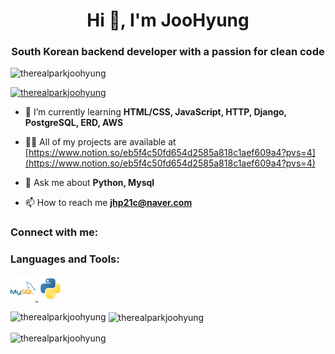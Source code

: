 <h1 align="center">Hi 👋, I'm JooHyung</h1>
<h3 align="center">South Korean backend developer with a passion for clean code</h3>

<p align="left"> <img src="https://komarev.com/ghpvc/?username=therealparkjoohyung&label=Profile%20views&color=0e75b6&style=flat" alt="therealparkjoohyung" /> </p>

<p align="left"> <a href="https://github.com/ryo-ma/github-profile-trophy"><img src="https://github-profile-trophy.vercel.app/?username=therealparkjoohyung" alt="therealparkjoohyung" /></a> </p>

- 🌱 I’m currently learning **HTML/CSS, JavaScript, HTTP, Django, PostgreSQL, ERD, AWS**

- 👨‍💻 All of my projects are available at [https://www.notion.so/eb5f4c50fd654d2585a818c1aef609a4?pvs=4](https://www.notion.so/eb5f4c50fd654d2585a818c1aef609a4?pvs=4)

- 💬 Ask me about **Python, Mysql**

- 📫 How to reach me **jhp21c@naver.com**

<h3 align="left">Connect with me:</h3>
<p align="left">
</p>

<h3 align="left">Languages and Tools:</h3>
<p align="left"> <a href="https://www.mysql.com/" target="_blank" rel="noreferrer"> <img src="https://raw.githubusercontent.com/devicons/devicon/master/icons/mysql/mysql-original-wordmark.svg" alt="mysql" width="40" height="40"/> </a> <a href="https://www.python.org" target="_blank" rel="noreferrer"> <img src="https://raw.githubusercontent.com/devicons/devicon/master/icons/python/python-original.svg" alt="python" width="40" height="40"/> </a> </p>

<p><img align="left" src="https://github-readme-stats.vercel.app/api/top-langs?username=therealparkjoohyung&show_icons=true&locale=en&layout=compact" alt="therealparkjoohyung" /></p>

<p>&nbsp;<img align="center" src="https://github-readme-stats.vercel.app/api?username=therealparkjoohyung&show_icons=true&locale=en" alt="therealparkjoohyung" /></p>

<p><img align="center" src="https://github-readme-streak-stats.herokuapp.com/?user=therealparkjoohyung&" alt="therealparkjoohyung" /></p>
